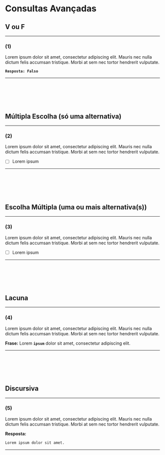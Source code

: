 # Consultas Avançadas


## V ou F
--- 
### (1)
Lorem ipsum dolor sit amet, consectetur adipiscing elit. Mauris nec nulla dictum felis accumsan tristique. Morbi at sem nec tortor hendrerit vulputate.

**```Resposta: Falso```**

---

<br/>
<br/>
<br/>
<br/>







## Múltipla Escolha (só uma alternativa)
---
### (2)
Lorem ipsum dolor sit amet, consectetur adipiscing elit. Mauris nec nulla dictum felis accumsan tristique. Morbi at sem nec tortor hendrerit vulputate.

- [ ] Lorem ipsum

---

<br/>
<br/>
<br/>
<br/>







## Escolha Múltipla (uma ou mais alternativa(s))

---
### (3)
Lorem ipsum dolor sit amet, consectetur adipiscing elit. Mauris nec nulla dictum felis accumsan tristique. Morbi at sem nec tortor hendrerit vulputate.

- [ ] Lorem ipsum

---

<br/>
<br/>
<br/>
<br/>




## Lacuna
---
### (4)
Lorem ipsum dolor sit amet, consectetur adipiscing elit. Mauris nec nulla dictum felis accumsan tristique. Morbi at sem nec tortor hendrerit vulputate.

**Frase:** 	Lorem **```ipsum```** dolor sit amet, consectetur adipiscing elit. 

---

<br/>
<br/>
<br/>
<br/>

## Discursiva

---
### (5)

Lorem ipsum dolor sit amet, consectetur adipiscing elit. Mauris nec nulla dictum felis accumsan tristique. Morbi at sem nec tortor hendrerit vulputate.

**Resposta:**
```bash
Lorem ipsum dolor sit amet.
```

---

<br/>
<br/>
<br/>
<br/>
